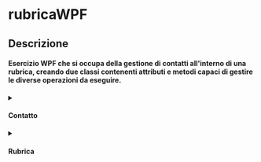 # rubricaWPF
## Descrizione
#### Esercizio WPF che si occupa della gestione di contatti all'interno di una rubrica, creando due classi contenenti attributi e metodi capaci di gestire le diverse operazioni da eseguire.

<details>
  <summary><h4>Contatto</h4></summary>
  La prima cosa da fare sarà creare la classe <b><i>Contatto</i></b> con i suoi attributi e metodi.
  <br>
  <details>
    <summary>Attributi</summary>
    Iniziamo col creare gli attributi
    
    ```c#
    
    internal class Contatto
    {
        private int numero;
        private string nome;
        private string cognome;
        
    ```
    
    Iniziamo col creare gli attributi necessari : <b><i>numero</i></b>, <b><i>nome</i></b> e <b><i>cognome</i></b>. Li dichiariamo come privati, di modo che non siano direttamente modificabili, rispettando così l'incapsulamento.<br>
 
    ```c#
    
        public int Numero { get => numero; set => numero = value; }
        public string Nome { get => nome; set => nome = value; }
        public string Cognome { get => cognome; set => cognome = value; }
        
    ```

    Proseguiamo poi col creare una property per attributo, di modo da poterci accedere al di fuori della nostra classe.
  </details>

  <details>
    <summary>Metodi</summary>
    Proseguiamo poi col creare i metodi necessari alla nostra classe <b><i>Contatto</i></b>
  </details>
</details>

<details>
  <summary><h4>Rubrica</h4></summary>
  Proseguiamo ora con la creazione della nostra classe rubrica, che dovrà essere in grado di gestire ino a 100 oggetti di tipo <b><i>Contatto</i></b>.
  <br>
  <details>
    <summary>Attributi</summary>
  </details>
    <details>
    <summary>Metodi</summary>
  </details>
</details>








